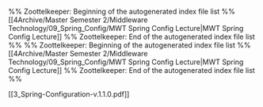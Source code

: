 %% Zoottelkeeper: Beginning of the autogenerated index file list  %%
 [[4Archive/Master Semester 2/Middleware Technology/09_Spring_Config/MWT Spring Config Lecture|MWT Spring Config Lecture]]
%% Zoottelkeeper: End of the autogenerated index file list  %%
%% Zoottelkeeper: Beginning of the autogenerated index file list  %%
 [[4Archive/Master Semester 2/Middleware Technology/09_Spring_Config/MWT Spring Config Lecture|MWT Spring Config Lecture]]
%% Zoottelkeeper: End of the autogenerated index file list  %%


[[3_Spring-Configuration-v.1.1.0.pdf]]